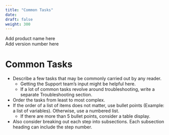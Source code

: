 ```yaml
---
title: "Common Tasks"
date:
draft: false
weight: 300
---
```


Add product name here  
Add version number here  

# Common Tasks  

- Describe a few tasks that may be commonly carried out by any reader.
  - Getting the Support team’s input might be helpful here.
  - If a lot of common tasks revolve around troubleshooting, write a separate Troubleshooting section.
- Order the tasks from least to most complex.
- If the order of a list of items does not matter, use bullet points (Example: a list of variables). Otherwise, use a numbered list.
  - If there are more than 5 bullet points, consider a table display.
- Also consider breaking out each step into subsections. Each subsection heading can include the step number.  
